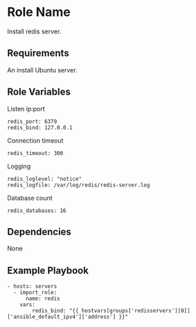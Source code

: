Role Name
=========

Install redis server.

Requirements
------------

An install Ubuntu server.

Role Variables
--------------

Listen ip:port

    redis_port: 6379
    redis_bind: 127.0.0.1

Connection timeout

    redis_timeout: 300

Logging

    redis_loglevel: "notice"
    redis_logfile: /var/log/redis/redis-server.log

Database count

    redis_databases: 16
  
Dependencies
------------

None

Example Playbook
----------------

    - hosts: servers
      - import_role:
          name: redis
        vars:
            redis_bind: "{{ hostvars[groups['redisservers'][0]]['ansible_default_ipv4']['address'] }}"
